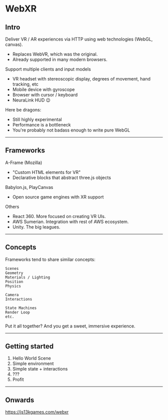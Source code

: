 # WebXR

## Intro

Deliver VR / AR experiences via HTTP using web technologies (WebGL, canvas).
- Replaces WebVR, which was the original.
- Already supported in many modern browsers.

Support multiple clients and input models
- VR headset with stereoscopic display, degrees of movement, hand tracking, etc
- Mobile device with gyroscope
- Browser with cursor / keyboard
- NeuraLink HUD 😉

Here be dragons:
- Still highly experimental
- Performance is a bottleneck
- You're probably not badass enough to write pure WebGL

---

## Frameworks

A-Frame (Mozilla)
- "Custom HTML elements for VR"
- Declarative blocks that abstract three.js objects

Babylon.js, PlayCanvas
- Open source game engines with XR support

Others
- React 360. More focused on creating VR UIs.
- AWS Sumerian. Integration with rest of AWS ecosystem.
- Unity. The big leagues.

---

## Concepts

Frameworks tend to share similar concepts:

```
Scenes
Geometry
Materials / Lighting
Position
Physics

Camera
Interactions

State Machines
Render Loop
etc.
```

Put it all together? And you get a sweet, immersive experience.

---

## Getting started

1. Hello World Scene
2. Simple environment
3. Simple state + interactions
4. ???
5. Profit

---

## Onwards

https://js13kgames.com/webxr

